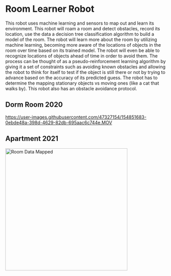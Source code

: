 # Room Learner Robot

This robot uses machine learning and sensors to map out and learn its environment. This robot will roam a room and detect obstacles, record its location, use the data a decision tree classification algorithm to build a model of the room. The robot will learn more about the room by utilizing machine learning, becoming more aware of the locations of objects in the room over time based on its trained model. The robot will even be able to recognize locations of objects ahead of time in order to avoid them. The process can be thought of as a pseudo-reinforcement learning algorithm by giving it a set of constraints such as avoiding known obstacles and allowing the robot to think for itself to test if the object is still there or not by trying to advance based on the accuracy of its predicted guess. The robot has to determine the mapping stationary objects vs moving ones (like a cat that walks by). This robot also has an obstacle avoidance protocol. 


## Dorm Room 2020
https://user-images.githubusercontent.com/47327154/154851683-0ebde48a-398d-4629-82db-695aac6c744e.MOV

## Apartment 2021
<img width="381" alt="Room Data Mapped" src="https://user-images.githubusercontent.com/47327154/155853150-3059f51a-d856-4daa-a492-22c4d1250814.PNG">
